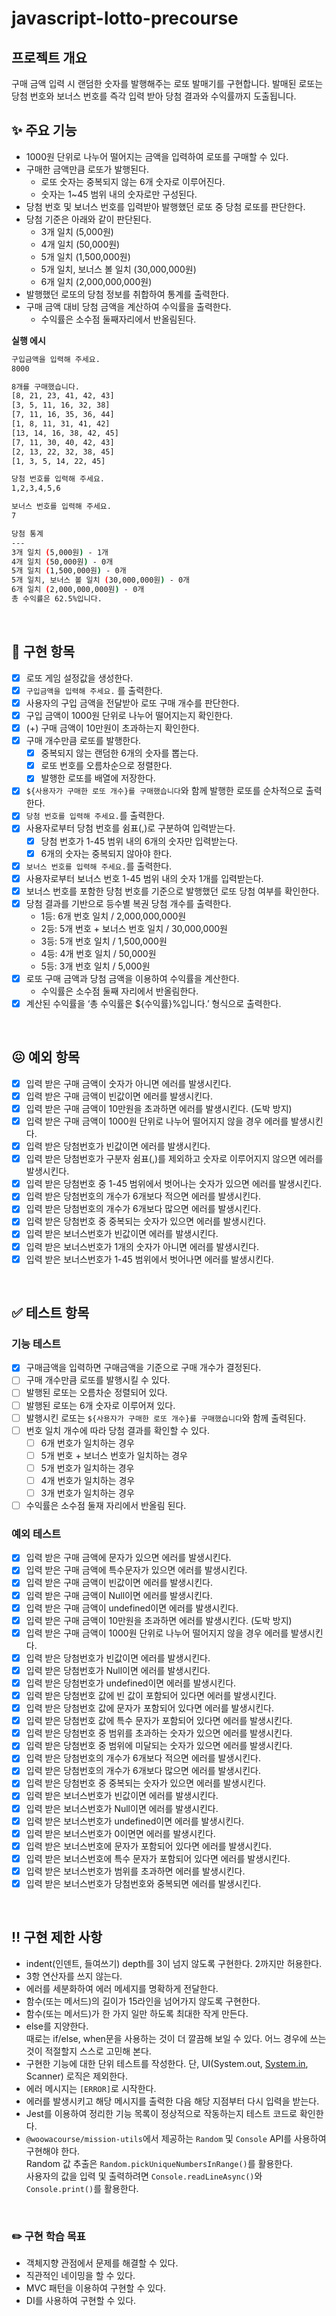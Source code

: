 # javascript-lotto-precourse

## 프로젝트 개요

구매 금액 입력 시 랜덤한 숫자를 발행해주는 로또 발매기를 구현합니다.
발매된 로또는 당첨 번호와 보너스 번호를 즉각 입력 받아 당첨 결과와 수익률까지 도출됩니다.

## ✨ 주요 기능

- 1000원 단위로 나누어 떨어지는 금액을 입력하여 로또를 구매할 수 있다.
- 구매한 금액만큼 로또가 발행된다.
  - 로또 숫자는 중복되지 않는 6개 숫자로 이루어진다.
  - 숫자는 1~45 범위 내의 숫자로만 구성된다.
- 당첨 번호 및 보너스 번호를 입력받아 발행했던 로또 중 당첨 로또를 판단한다.
- 당첨 기준은 아래와 같이 판단된다.
  - 3개 일치 (5,000원)
  - 4개 일치 (50,000원)
  - 5개 일치 (1,500,000원)
  - 5개 일치, 보너스 볼 일치 (30,000,000원)
  - 6개 일치 (2,000,000,000원)
- 발행했던 로또의 당첨 정보를 취합하여 통계를 출력한다.
- 구매 금액 대비 당첨 금액을 계산하여 수익률을 출력한다.
  - 수익률은 소수점 둘째자리에서 반올림된다.

**실행 에시**

```bash
구입금액을 입력해 주세요.
8000

8개를 구매했습니다.
[8, 21, 23, 41, 42, 43]
[3, 5, 11, 16, 32, 38]
[7, 11, 16, 35, 36, 44]
[1, 8, 11, 31, 41, 42]
[13, 14, 16, 38, 42, 45]
[7, 11, 30, 40, 42, 43]
[2, 13, 22, 32, 38, 45]
[1, 3, 5, 14, 22, 45]

당첨 번호를 입력해 주세요.
1,2,3,4,5,6

보너스 번호를 입력해 주세요.
7

당첨 통계
---
3개 일치 (5,000원) - 1개
4개 일치 (50,000원) - 0개
5개 일치 (1,500,000원) - 0개
5개 일치, 보너스 볼 일치 (30,000,000원) - 0개
6개 일치 (2,000,000,000원) - 0개
총 수익률은 62.5%입니다.
```

<br/>

## 🧐 구현 항목

- [x] 로또 게임 설정값을 생성한다.
- [x] `구입금액을 입력해 주세요.` 를 출력한다.
- [x] 사용자의 구입 금액을 전달받아 로또 구매 개수를 판단한다.
- [x] 구입 금액이 1000원 단위로 나누어 떨어지는지 확인한다.
- [x] (+) 구매 금액이 10만원이 초과하는지 확인한다.
- [x] 구매 개수만큼 로또를 발행한다.
  - [x] 중복되지 않는 랜덤한 6개의 숫자를 뽑는다.
  - [x] 로또 번호를 오름차순으로 정렬한다.
  - [x] 발행한 로또를 배열에 저장한다.
- [x] `${사용자가 구매한 로또 개수}를 구매했습니다`와 함께 발행한 로또를 순차적으로 출력한다.
- [x] `당첨 번호를 입력해 주세요.`를 출력한다.
- [x] 사용자로부터 당첨 번호를 쉼표(,)로 구분하여 입력받는다.
  - [x] 당첨 번호가 1-45 범위 내의 6개의 숫자만 입력받는다.
  - [x] 6개의 숫자는 중복되지 않아야 한다.
- [x] `보너스 번호를 입력해 주세요.`를 출력한다.
- [x] 사용자로부터 보너스 번호 1-45 범위 내의 숫자 1개를 입력받는다.
- [x] 보너스 번호를 포함한 당첨 번호를 기준으로 발행했던 로또 당첨 여부를 확인한다.
- [x] 당첨 결과를 기반으로 등수별 복권 당첨 개수를 출력한다.
  - 1등: 6개 번호 일치 / 2,000,000,000원
  - 2등: 5개 번호 + 보너스 번호 일치 / 30,000,000원
  - 3등: 5개 번호 일치 / 1,500,000원
  - 4등: 4개 번호 일치 / 50,000원
  - 5등: 3개 번호 일치 / 5,000원
- [x] 로또 구매 금액과 당첨 금액을 이용하여 수익률을 계산한다.
  - 수익률은 소수점 둘째 자리에서 반올림한다.
- [x] 계산된 수익률을 ‘총 수익률은 ${수익률}%입니다.’ 형식으로 출력한다.

<br/>

## 😖 예외 항목

- [x] 입력 받은 구매 금액이 숫자가 아니면 에러를 발생시킨다.
- [x] 입력 받은 구매 금액이 빈값이면 에러를 발생시킨다.
- [x] 입력 받은 구매 금액이 10만원을 초과하면 에러를 발생시킨다. (도박 방지)
- [x] 입력 받은 구매 금액이 1000원 단위로 나누어 떨어지지 않을 경우 에러를 발생시킨다.
- [x] 입력 받은 당첨번호가 빈값이면 에러를 발생시킨다.
- [x] 입력 받은 당첨번호가 구분자 쉼표(,)를 제외하고 숫자로 이루어지지 않으면 에러를 발생시킨다.
- [x] 입력 받은 당첨번호 중 1-45 범위에서 벗어나는 숫자가 있으면 에러를 발생시킨다.
- [x] 입력 받은 당첨번호의 개수가 6개보다 적으면 에러를 발생시킨다.
- [x] 입력 받은 당첨번호의 개수가 6개보다 많으면 에러를 발생시킨다.
- [x] 입력 받은 당첨번호 중 중복되는 숫자가 있으면 에러를 발생시킨다.
- [x] 입력 받은 보너스번호가 빈값이면 에러를 발생시킨다.
- [x] 입력 받은 보너스번호가 1개의 숫자가 아니면 에러를 발생시킨다.
- [x] 입력 받은 보너스번호가 1-45 범위에서 벗어나면 에러를 발생시킨다.

<br/>

## ✅ 테스트 항목

### 기능 테스트

- [x] 구매금액을 입력하면 구매금액을 기준으로 구매 개수가 결정된다.
- [ ] 구매 개수만큼 로또를 발행시킬 수 있다.
- [ ] 발행된 로또는 오름차순 정렬되어 있다.
- [ ] 발행된 로또는 6개 숫자로 이루어져 있다.
- [ ] 발행시킨 로또는 `${사용자가 구매한 로또 개수}를 구매했습니다`와 함께 출력된다.
- [ ] 번호 일치 개수에 따라 당첨 결과를 확인할 수 있다.
  - [ ] 6개 번호가 일치하는 경우
  - [ ] 5개 번호 + 보너스 번호가 일치하는 경우
  - [ ] 5개 번호가 일치하는 경우
  - [ ] 4개 번호가 일치하는 경우
  - [ ] 3개 번호가 일치하는 경우
- [ ] 수익률은 소수점 둘재 자리에서 반올림 된다.

### 예외 테스트

- [x] 입력 받은 구매 금액에 문자가 있으면 에러를 발생시킨다.
- [x] 입력 받은 구매 금액에 특수문자가 있으면 에러를 발생시킨다.
- [x] 입력 받은 구매 금액이 빈값이면 에러를 발생시킨다.
- [x] 입력 받은 구매 금액이 Null이면 에러를 발생시킨다.
- [x] 입력 받은 구매 금액이 undefined이면 에러를 발생시킨다.
- [x] 입력 받은 구매 금액이 10만원을 초과하면 에러를 발생시킨다. (도박 방지)
- [x] 입력 받은 구매 금액이 1000원 단위로 나누어 떨어지지 않을 경우 에러를 발생시킨다.
- [x] 입력 받은 당첨번호가 빈값이면 에러를 발생시킨다.
- [x] 입력 받은 당첨번호가 Null이면 에러를 발생시킨다.
- [x] 입력 받은 당첨번호가 undefined이면 에러를 발생시킨다.
- [x] 입력 받은 당첨번호 값에 빈 값이 포함되어 있다면 에러를 발생시킨다.
- [x] 입력 받은 당첨번호 값에 문자가 포함되어 있다면 에러를 발생시킨다.
- [x] 입력 받은 당첨번호 값에 특수 문자가 포함되어 있다면 에러를 발생시킨다.
- [x] 입력 받은 당첨번호 중 범위를 초과하는 숫자가 있으면 에러를 발생시킨다.
- [x] 입력 받은 당첨번호 중 범위에 미달되는 숫자가 있으면 에러를 발생시킨다.
- [x] 입력 받은 당첨번호의 개수가 6개보다 적으면 에러를 발생시킨다.
- [x] 입력 받은 당첨번호의 개수가 6개보다 많으면 에러를 발생시킨다.
- [x] 입력 받은 당첨번호 중 중복되는 숫자가 있으면 에러를 발생시킨다.
- [x] 입력 받은 보너스번호가 빈값이면 에러를 발생시킨다.
- [x] 입력 받은 보너스번호가 Null이면 에러를 발생시킨다.
- [x] 입력 받은 보너스번호가 undefined이면 에러를 발생시킨다.
- [x] 입력 받은 보너스번호가 0이면면 에러를 발생시킨다.
- [x] 입력 받은 보너스번호에 문자가 포함되어 있다면 에러를 발생시킨다.
- [x] 입력 받은 보너스번호에 특수 문자가 포함되어 있다면 에러를 발생시킨다.
- [x] 입력 받은 보너스번호가 범위를 초과하면 에러를 발생시킨다.
- [x] 입력 받은 보너스번호가 당첨번호와 중복되면 에러를 발생시킨다.

<br/>

## ‼️ 구현 제한 사항

- indent(인덴트, 들여쓰기) depth를 3이 넘지 않도록 구현한다. 2까지만 허용한다.
- 3항 연산자를 쓰지 않는다.
- 에러를 세분화하여 에러 메세지를 명확하게 전달한다.
- 함수(또는 메서드)의 길이가 15라인을 넘어가지 않도록 구현한다.
- 함수(또는 메서드)가 한 가지 일만 하도록 최대한 작게 만든다.
- else를 지양한다.  
  때로는 if/else, when문을 사용하는 것이 더 깔끔해 보일 수 있다. 어느 경우에 쓰는 것이 적절할지 스스로 고민해 본다.
- 구현한 기능에 대한 단위 테스트를 작성한다. 단, UI(System.out, [System.in](http://system.in/), Scanner) 로직은 제외한다.
- 에러 메시지는 `[ERROR]`로 시작한다.
- 에러를 발생시키고 해당 메시지를 출력한 다음 해당 지점부터 다시 입력을 받는다.
- Jest를 이용하여 정리한 기능 목록이 정상적으로 작동하는지 테스트 코드로 확인한다.
- `@woowacourse/mission-utils`에서 제공하는 `Random` 및 `Console` API를 사용하여 구현해야 한다.  
   Random 값 추출은 `Random.pickUniqueNumbersInRange()`를 활용한다.  
   사용자의 값을 입력 및 출력하려면 `Console.readLineAsync()`와 `Console.print()`를 활용한다.

<br/>

### ✏️ 구현 학습 목표

- 객체지향 관점에서 문제를 해결할 수 있다.
- 직관적인 네이밍을 할 수 있다.
- MVC 패턴을 이용하여 구현할 수 있다.
- DI를 사용하여 구현할 수 있다.
